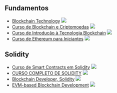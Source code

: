 ## Fundamentos

* [Blockchain Technology](https://www.youtube.com/playlist?list=PLlzIv5W0T83BPJqonIRMf-lV7K7E06qyY) ![](https://geps.dev/progress/0)
* [Curso de Blockchain e Criptomoedas](https://www.youtube.com/playlist?list=PLzWDDw1w8cTQuBaOpWu8sL61XrMx6trID) ![](https://geps.dev/progress/0)
* [Curso de Introdução à Tecnologia Blockchain](https://www.youtube.com/playlist?list=PLpaKFn4Q4GMO6PpuBCSXRxRAlI0-Dbmlg) ![](https://geps.dev/progress/0)
* [Curso de Ethereum para Iniciantes](https://www.youtube.com/playlist?list=PLpaKFn4Q4GMOIDGCgx-VgezTvvXXoI17l) ![](https://geps.dev/progress/0)

## Solidity

* [Curso de Smart Contracts em Solidity](https://www.youtube.com/playlist?list=PLpaKFn4Q4GMNx8Ky143ycp2qCZ23WsFry) ![](https://geps.dev/progress/0)
* [CURSO COMPLETO DE SOLIDITY](https://www.youtube.com/playlist?list=PLVX4xVoD65UPkYnTiPPVwEeYBkEno5KpR) ![](https://geps.dev/progress/0)
* [Blockchain Developer, Solidity](https://www.youtube.com/playlist?list=PL4Rj_WH6yLgWe7TxankiqkrkVKXIwOP42) ![](https://geps.dev/progress/0)
* [EVM-based Blockchain Development](https://www.youtube.com/playlist?list=PLvfQp12V0hS1LmcDq23mdocEaMVHtp_IK) ![](https://geps.dev/progress/0)